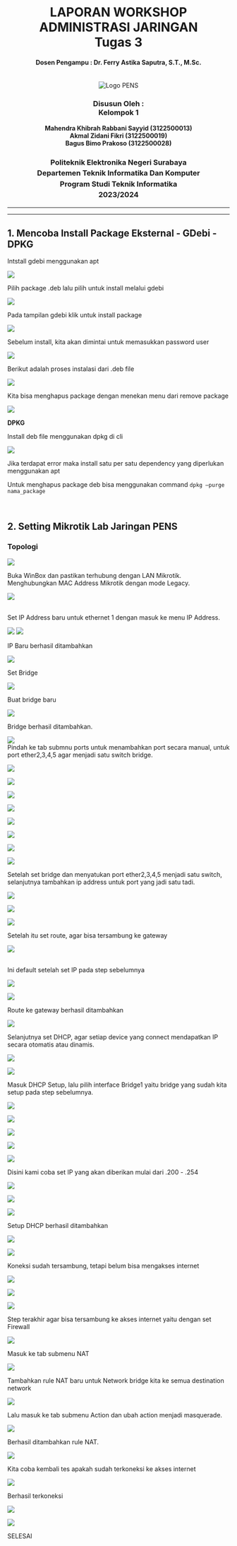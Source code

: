 ﻿<div align="center">
  <h1 style="text-align: center;font-weight: bold">LAPORAN WORKSHOP ADMINISTRASI JARINGAN<br>Tugas 3</h1>
  <h4 style="text-align: center;">Dosen Pengampu : Dr. Ferry Astika Saputra, S.T., M.Sc.</h4>
</div>
<br />
<div align="center">
  <img src="https://upload.wikimedia.org/wikipedia/id/4/44/Logo_PENS.png" alt="Logo PENS">
  <h3 style="text-align: center;">Disusun Oleh : <br>Kelompok 1</h3>
  <p style="text-align: center;">
    <strong>Mahendra Khibrah Rabbani Sayyid (3122500013)</strong><br>
    <strong>Akmal Zidani Fikri (3122500019)</strong><br>
    <strong>Bagus Bimo Prakoso (3122500028)</strong>
  </p>

<h3 style="text-align: center;line-height: 1.5">Politeknik Elektronika Negeri Surabaya<br>Departemen Teknik Informatika Dan Komputer<br>Program Studi Teknik Informatika<br>2023/2024</h3>
<hr>
<hr>
</div>

## 1. Mencoba Install Package Eksternal - GDebi - DPKG

Intstall gdebi menggunakan apt
<br>

![](images/tugas3/Aspose.Words.3d8914c0-3b43-4fc2-85cb-8c852fe7c974.001.png)
<br>

Pilih package .deb lalu pilih untuk install melalui gdebi
<br>

![](images/tugas3/Aspose.Words.3d8914c0-3b43-4fc2-85cb-8c852fe7c974.002.png)
<br>

Pada tampilan gdebi klik untuk install package
<br>

![](images/tugas3/Aspose.Words.3d8914c0-3b43-4fc2-85cb-8c852fe7c974.003.png)
<br>

Sebelum install, kita akan dimintai untuk memasukkan password user
<br>

![](images/tugas3/Aspose.Words.3d8914c0-3b43-4fc2-85cb-8c852fe7c974.004.png)
<br>

Berikut adalah proses instalasi dari .deb file
<br>

![](images/tugas3/Aspose.Words.3d8914c0-3b43-4fc2-85cb-8c852fe7c974.005.png)
<br>

Kita bisa menghapus package dengan menekan menu dari remove package
<br>

![](images/tugas3/Aspose.Words.3d8914c0-3b43-4fc2-85cb-8c852fe7c974.006.png)
<br>

**DPKG**
<br>

Install deb file menggunakan dpkg di cli
<br>

![](images/tugas3/Aspose.Words.3d8914c0-3b43-4fc2-85cb-8c852fe7c974.007.png)
<br>

Jika terdapat error maka install satu per satu dependency yang diperlukan menggunakan apt
<br>

Untuk menghapus package deb bisa menggunakan command
`dpkg –purge nama_package`
<br>

<br>

## 2. Setting Mikrotik Lab Jaringan PENS

### Topologi

![](images/tugas3/0.png)

Buka WinBox dan pastikan terhubung dengan LAN Mikrotik.
Menghubungkan MAC Address Mikrotik dengan mode Legacy.
<br>

![](images/tugas3/1.png)

<br>
Set IP Address baru untuk ethernet 1 dengan masuk ke menu IP Address.
<br>

![](images/tugas3/2.png)
![](images/tugas3/3.png)

IP Baru berhasil ditambahkan
<br>

![](images/tugas3/4.png)

Set Bridge
<br>

![](images/tugas3/5.png)

Buat bridge baru
<br>

![](images/tugas3/6.png)

Bridge berhasil ditambahkan.
<br>

![](images/tugas3/7.png)
<br>
Pindah ke tab submnu ports untuk menambahkan port secara manual,
untuk port ether2,3,4,5 agar menjadi satu switch bridge.
<br>

![](images/tugas3/8.png)
<br>

![](images/tugas3/9.png)
<br>

![](images/tugas3/10.png)
<br>

![](images/tugas3/11.png)
<br>

![](images/tugas3/12.png)
<br>

![](images/tugas3/13.png)
<br>

![](images/tugas3/14.png)
<br>

![](images/tugas3/15.png)
<br>

Setelah set bridge dan menyatukan port ether2,3,4,5 menjadi satu switch,
selanjutnya tambahkan ip address untuk port yang jadi satu tadi.
<br>

![](images/tugas3/16.png)
<br>

![](images/tugas3/17.png)
<br>

![](images/tugas3/18.png)
<br>

Setelah itu set route, agar bisa tersambung ke gateway
<br>

![](images/tugas3/19.png)

<br>
Ini default setelah set IP pada step sebelumnya
<br>

![](images/tugas3/20.png)
<br>

![](images/tugas3/21.png)

Route ke gateway berhasil ditambahkan
<br>

![](images/tugas3/22.png)
<br>

Selanjutnya set DHCP, agar setiap device yang connect mendapatkan IP secara otomatis atau dinamis.
<br>

![](images/tugas3/23.png)
<br>

![](images/tugas3/24.png)
<br>

Masuk DHCP Setup, lalu pilih interface Bridge1 yaitu bridge yang sudah kita setup pada step sebelumnya.
<br>

![](images/tugas3/25.png)
<br>

![](images/tugas3/26.png)
<br>

![](images/tugas3/27.png)
<br>

![](images/tugas3/28.png)
<br>

![](images/tugas3/29.png)
<br>

Disini kami coba set IP yang akan diberikan mulai dari .200 - .254
<br>

![](images/tugas3/30.png)
<br>

![](images/tugas3/31.png)
<br>

![](images/tugas3/32.png)
<br>

Setup DHCP berhasil ditambahkan
<br>

![](images/tugas3/33.png)
<br>

![](images/tugas3/34.png)
<br>

Koneksi sudah tersambung, tetapi belum bisa mengakses internet
<br>

![](images/tugas3/35.png)
<br>

![](images/tugas3/36.png)
<br>

![](images/tugas3/37.png)
<br>

Step terakhir agar bisa tersambung ke akses internet yaitu dengan set Firewall
<br>

![](images/tugas3/38.png)
<br>

Masuk ke tab submenu NAT
<br>

![](images/tugas3/39.png)
<br>

Tambahkan rule NAT baru untuk Network bridge kita ke semua destination network
<br>

![](images/tugas3/40.png)
<br>

Lalu masuk ke tab submenu Action dan ubah action menjadi masquerade.
<br>

![](images/tugas3/41.png)
<br>

Berhasil ditambahkan rule NAT.
<br>

![](images/tugas3/42.png)
<br>

Kita coba kembali tes apakah sudah terkoneksi ke akses internet
<br>

![](images/tugas3/43.png)
<br>

Berhasil terkoneksi
<br>

![](images/tugas3/44.png)
<br>

![](images/tugas3/45.png)
<br>

SELESAI

```

```
